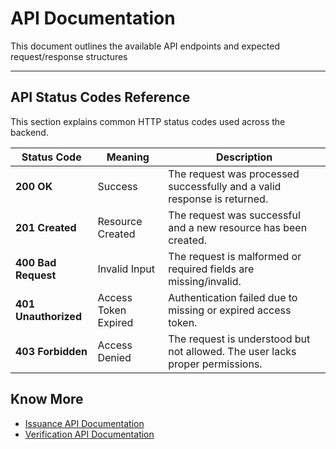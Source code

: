 # API Documentation

This document outlines the available API endpoints and expected request/response structures

---

## API Status Codes Reference

This section explains common HTTP status codes used across the backend.

| Status Code          | Meaning              | Description                                                                   |
| -------------------- | -------------------- | ----------------------------------------------------------------------------- |
| **200 OK**           | Success              | The request was processed successfully and a valid response is returned.      |
| **201 Created**      | Resource Created     | The request was successful and a new resource has been created.               |
| **400 Bad Request**  | Invalid Input        | The request is malformed or required fields are missing/invalid.              |
| **401 Unauthorized** | Access Token Expired | Authentication failed due to missing or expired access token.                 |
| **403 Forbidden**    | Access Denied        | The request is understood but not allowed. The user lacks proper permissions. |

## Know More

- [Issuance API Documentation](./issuance.md)
- [Verification API Documentation](./verification.md)
